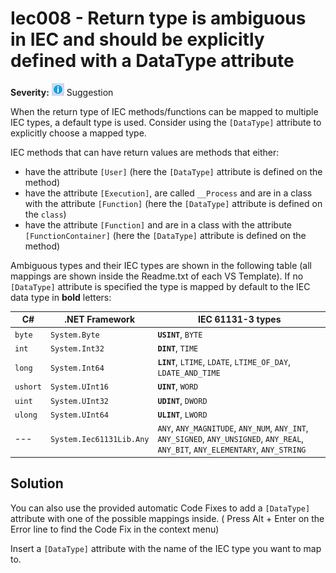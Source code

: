 # Iec008 - Return type is ambiguous in IEC and should be explicitly defined with a DataType attribute

**Severity:** ![Suggestion](../images/Suggestion.png) Suggestion

When the return type of IEC methods/functions can be mapped to multiple IEC types, a default type is used.
Consider using the `[DataType]` attribute to explicitly choose a mapped type.

IEC methods that can have return values are methods that either:
* have the attribute `[User]` (here the `[DataType]` attribute is defined on the method)
* have the attribute `[Execution]`, are called `__Process` and are in a class with the attribute `[Function]`  (here the `[DataType]` attribute is defined on the `class`)
* have the attribute `[Function]` and are in a class with the attribute `[FunctionContainer]` (here the `[DataType]` attribute is defined on the method)

Ambiguous types and their IEC types are shown in the following table (all mappings are shown inside the Readme.txt of each VS Template). If no `[DataType]` attribute is specified the type is mapped by default to the IEC data type in **bold** letters:

| C#       | .NET Framework           | IEC 61131-3 types                                            |
| -------- | ------------------------ | ------------------------------------------------------------ |
| `byte`   | `System.Byte`            | **`USINT`**, `BYTE`                                          |
| `int`    | `System.Int32`           | **`DINT`**, `TIME`                                           |
| `long`   | `System.Int64`           | **`LINT`**, `LTIME`, `LDATE`, `LTIME_OF_DAY`, `LDATE_AND_TIME` |
| `ushort` | `System.UInt16`          | **`UINT`**, `WORD`                                           |
| `uint`   | `System.UInt32`          | **`UDINT`**, `DWORD`                                         |
| `ulong`  | `System.UInt64`          | **`ULINT`**, `LWORD`                                         |
| ---      | `System.Iec61131Lib.Any` | `ANY`, `ANY_MAGNITUDE`, `ANY_NUM`, `ANY_INT`, `ANY_SIGNED`, `ANY_UNSIGNED`, `ANY_REAL`, `ANY_BIT`, `ANY_ELEMENTARY`, `ANY_STRING` |
## Solution

You can also use the provided automatic Code Fixes to add a `[DataType]` attribute with one of the possible mappings inside. ( Press Alt + Enter on the Error line to find the Code Fix in the context menu)

Insert a `[DataType]` attribute with the name of the IEC type you want to map to.